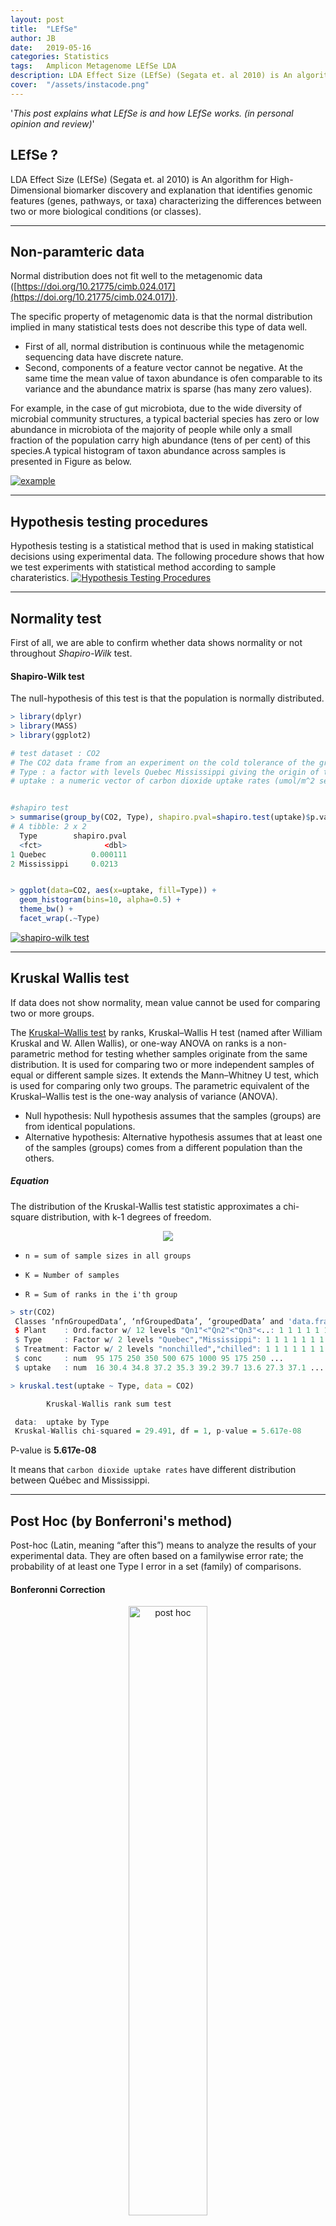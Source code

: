 ```yaml
---
layout: post
title:  "LEfSe"
author: JB
date:   2019-05-16
categories: Statistics
tags:	Amplicon Metagenome LEfSe LDA
description: LDA Effect Size (LEfSe) (Segata et. al 2010) is An algorithm for High-Dimensional biomarker discovery and explanation that identifies genomic features (genes, pathways, or taxa) characterizing the differences between two or more biological conditions (or classes).
cover:  "/assets/instacode.png"
---
```


'*This post explains what LEfSe is and how LEfSe works. (in personal opinion and review)*'

## LEfSe ?

LDA Effect Size (LEfSe) (Segata et. al 2010) is An algorithm for High-Dimensional biomarker discovery and explanation that identifies genomic features (genes, pathways, or taxa) characterizing the differences between two or more biological conditions (or classes).

--------------------------------
## Non-paramteric data

Normal distribution does not fit well to the metagenomic data ([https://doi.org/10.21775/cimb.024.017](https://doi.org/10.21775/cimb.024.017)).

The specific property of metagenomic data is that the normal distribution implied in many statistical tests does not describe this type of data well. 
* First of all, normal distribution is continuous while the metagenomic sequencing data have discrete nature.
* Second, components of a feature vector cannot be negative. At the same time the mean value of taxon abundance is ofen comparable to its variance and the abundance matrix is sparse (has many zero values).

For example, in the case of gut microbiota, due to the wide diversity of microbial community structures, a typical bacterial species has zero or low abundance in microbiota of the majority of people while only a small fraction of the population carry high abundance (tens of per cent) of this species.A typical histogram of taxon abundance across samples is presented in Figure as below.

<a href="/assets/lefse/lefse_non-parametric.PNG" data-lightbox="falcon9-large" data-title="example">
  <img src="/assets/lefse/lefse_non-parametric.PNG" title="example">
</a>

--------------------------------
## Hypothesis testing procedures
 Hypothesis testing is a statistical method that is used in making statistical decisions using experimental data.
 The following procedure shows that how we test experiments with statistical method according to sample charateristics.
<a href="/assets/lefse/hypothesis_testing_procedures.png" data-lightbox="falcon9-large" data-title="hypothesis testing procedures">
  <img src="/assets/lefse/hypothesis_testing_procedures.png" title="Hypothesis Testing Procedures">
</a>

--------------------------------
## Normality test
First of all, we are able to confirm whether data shows normality or not throughout *Shapiro-Wilk* test.

#### Shapiro-Wilk test
The null-hypothesis of this test is that the population is normally distributed.


```r
> library(dplyr)
> library(MASS)
> library(ggplot2)

# test dataset : CO2
# The CO2 data frame from an experiment on the cold tolerance of the grass species Echinochloa crus-galli.
# Type : a factor with levels Quebec Mississippi giving the origin of the plant
# uptake : a numeric vector of carbon dioxide uptake rates (umol/m^2 sec).


#shapiro test
> summarise(group_by(CO2, Type), shapiro.pval=shapiro.test(uptake)$p.value)
# A tibble: 2 x 2
  Type        shapiro.pval
  <fct>              <dbl>
1 Quebec          0.000111
2 Mississippi     0.0213  


> ggplot(data=CO2, aes(x=uptake, fill=Type)) +
  geom_histogram(bins=10, alpha=0.5) +
  theme_bw() +
  facet_wrap(.~Type)
```


<a href="/assets/lefse/normality.png" data-title="shapiro-wilk test">
  <img src="/assets/lefse/normality.png" title="shapiro-wilk test">
</a>

--------------------------------
## Kruskal Wallis test
If data does not show normality, mean value cannot be used for comparing two or more groups.

The [Kruskal–Wallis test](https://en.wikipedia.org/wiki/Kruskal%E2%80%93Wallis_one-way_analysis_of_variance) by ranks, Kruskal–Wallis H test (named after William Kruskal and W. Allen Wallis), or one-way ANOVA on ranks is a non-parametric method for testing whether samples originate from the same distribution. It is used for comparing two or more independent samples of equal or different sample sizes. It extends the Mann–Whitney U test, which is used for comparing only two groups. The parametric equivalent of the Kruskal–Wallis test is the one-way analysis of variance (ANOVA).

* Null hypothesis: Null hypothesis assumes that the samples (groups) are from identical populations.
* Alternative hypothesis: Alternative hypothesis assumes that at least one of the samples (groups) comes from a different population than the others.

##### Equation

The distribution of the Kruskal-Wallis test statistic approximates a chi-square distribution, with k-1 degrees of freedom.

<center><img src="/assets/lefse/kw_equation.png"></center>

* `n = sum of sample sizes in all groups`

* `K = Number of samples`

* `R = Sum of ranks in the i'th group`

```r
> str(CO2)
 Classes ‘nfnGroupedData’, ‘nfGroupedData’, ‘groupedData’ and 'data.frame': 84 obs. of  5 variables:
 $ Plant    : Ord.factor w/ 12 levels "Qn1"<"Qn2"<"Qn3"<..: 1 1 1 1 1 1 1 2 2 2 ...
 $ Type     : Factor w/ 2 levels "Quebec","Mississippi": 1 1 1 1 1 1 1 1 1 1 ...
 $ Treatment: Factor w/ 2 levels "nonchilled","chilled": 1 1 1 1 1 1 1 1 1 1 ...
 $ conc     : num  95 175 250 350 500 675 1000 95 175 250 ...
 $ uptake   : num  16 30.4 34.8 37.2 35.3 39.2 39.7 13.6 27.3 37.1 ...

> kruskal.test(uptake ~ Type, data = CO2)

        Kruskal-Wallis rank sum test

 data:  uptake by Type
 Kruskal-Wallis chi-squared = 29.491, df = 1, p-value = 5.617e-08
```

P-value is **5.617e-08**

It means that `carbon dioxide uptake rates` have different distribution between Québec and Mississippi.

----------------------------
## Post Hoc (by Bonferroni's method)

 Post-hoc (Latin, meaning “after this”) means to analyze the results of your experimental data. They are often based on a familywise error rate; the probability of at least one Type I error in a set (family) of comparisons.

#### Bonferonni Correction
<center><a href="/assets/lefse/post_hoc.png" data-title="post hoc">
  <img src="/assets/lefse/post_hoc.png" title="post hoc" width="50%" height="50%">
</a></center>
<center>reference here (https://dermabae.tistory.com/168)</center>

 This multiple-comparison post-hoc correction is used when you are performing many independent or dependent statistical tests at the same time. The problem with running many simultaneous tests is that the probability of a significant result increases with each test run. This post-hoc test sets the significance cut off at α/n. For example, if you are running 20 simultaneous tests at α=0.05, the correction would be 0.0025. More detail. The Bonferroni does suffer from a loss of power. This is due to several reasons, including the fact that Type II error rates are high for each test. In other words, it overcorrects for Type I errors.
[more information](https://www.statisticshowto.datasciencecentral.com/post-hoc/)


----------------------------
## Analysis steps in LEfSe

 There are ***3 steps*** in LEfSe analysis.
<center><a href="/assets/lefse/post_hoc.png" data-title="post hoc">
  <img src="/assets/lefse/lefse_step.png" title="post hoc" width="50%" height="50%">
</a></center>
 
1. *Step 1*
   : **Kruskal-Wallis test** to detect features with significant differential abundance in different groups
2. *Step 2*
   : biological consistency is subsequently investigated using a set of pairwise tests among subclasses using the (unpaired) **Wilcoxon rank-sum test**
3. *Step 3*
   : **LDA** to estimate the effect size of each differentially abundant feature and, if desired by the investigator, to perform dimension reduction.
